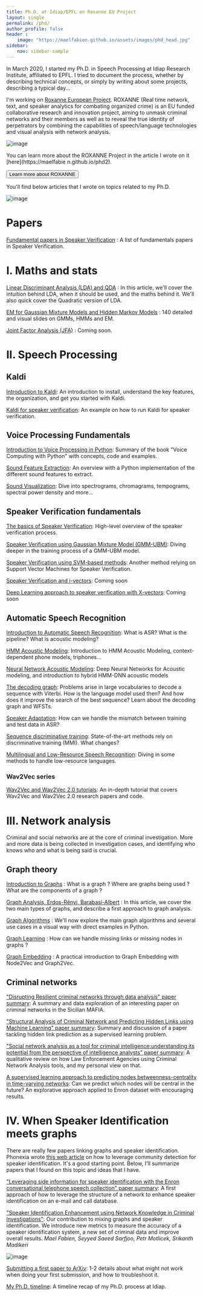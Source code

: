 ```yaml
---
title: Ph.D. at Idiap/EPFL on Roxanne EU Project
layout: single
permalink: /phd/
author_profile: false
header :
    image: "https://maelfabien.github.io/assets/images/phd_head.jpg"
sidebar:
    nav: sidebar-sample
---
```


In March 2020, I started my Ph.D. in Speech Processing at Idiap Research Institute, affiliated to EPFL. I tried to document the process, whether by describing technical concepts, or simply by writing about some projects, describing a typical day...

I'm working on [Roxanne European Project](https://roxanne-euproject.org/). ROXANNE (Real time network, text, and speaker analytics for combating organized crime) is an EU funded collaborative research and innovation project, aiming to unmask criminal networks and their members as well as to reveal the true identity of perpetrators by combining the capabilities of speech/language technologies and visual analysis with network analysis.

![image](https://maelfabien.github.io/assets/images/roxanne-framework.png)

You can learn more about the ROXANNE Project in the article I wrote on it [here](https://maelfabie
n.github.io/phd2).


<input action="action" class="button" type="button" value="Learn more about ROXANNE" onclick="window.location.href='https://maelfabien.github.io/phd2/'" />

You'll find below articles that I wrote on topics related to my Ph.D.

![image](https://maelfabien.github.io/assets/images/phd_tech.png)

# Papers

[Fundamental papers in Speaker Verification](https://maelfabien.github.io/signal/papers_speech) : A list of fundamentals papers in Speaker Verification.

# I. Maths and stats

[Linear Discriminant Analysis (LDA) and QDA](https://maelfabien.github.io/machinelearning/LDA/) : In this article, we'll cover the intuition behind LDA, when it should be used, and the maths behind it. We'll also quick cover the Quadratic version of LDA.

[EM for Gaussian Mixture Models and Hidden Markov Models](https://maelfabien.github.io/machinelearning/GMM/) : 140 detailed and visual slides on GMMs, HMMs and EM.

[Joint Factor Analysis (JFA)](https://maelfabien.github.io/machinelearning/JFA/) : Coming soon.

# II. Speech Processing

## Kaldi

[Introduction to Kaldi](https://maelfabien.github.io/signal/kaldi/): An introduction to install, understand the key features, the organization, and get you started with Kaldi.

[Kaldi for speaker verification](https://maelfabien.github.io/signal/kaldi2/): An example on how to run Kaldi for speaker verification.

## Voice Processing Fundamentals

[Introduction to Voice Processing in Python](https://maelfabien.github.io/machinelearning/Speech8/#): Summary of the book "Voice Computing with Python" with concepts, code and examples.

[Sound Feature Extraction](https://maelfabien.github.io/machinelearning/Speech9/#): An overview with a Python implementation of the different sound features to extract.

[Sound Visualization](https://maelfabien.github.io/machinelearning/Speech10/#): Dive into spectrograms, chromagrams, tempograms, spectral power density and more...

## Speaker Verification fundamentals

[The basics of Speaker Verification](https://maelfabien.github.io/machinelearning/basics_speech/): High-level overview of the speaker verification process.

[Speaker Verification using Gaussian Mixture Model (GMM-UBM)](https://maelfabien.github.io/machinelearning/Speech1/): Diving deeper in the training process of a GMM-UBM model.

[Speaker Verification using SVM-based methods](https://maelfabien.github.io/machinelearning/Speech2/#): Another method relying on Support Vector Machines for Speaker Verification.

[Speaker Verification and i-vectors](https://maelfabien.github.io/machinelearning/Speech3/#): Coming soon

[Deep Learning approach to speaker verification with X-vectors](https://maelfabien.github.io/machinelearning/Speech4/#): Coming soon

## Automatic Speech Recognition

[Introduction to Automatic Speech Recognition](https://maelfabien.github.io/machinelearning/speech_reco): What is ASR? What is the pipeline? What is acoustic modeling? 

[HMM Acoustic Modeling](https://maelfabien.github.io/machinelearning/speech_reco_1): Introduction to HMM Acoustic Modeling, context-dependent phone models, triphones...

[Neural Network Acoustic Modeling](https://maelfabien.github.io/machinelearning/speech_reco_2): Deep Neural Networks for Acoustic modeling, and introduction to hybrid HMM-DNN acoustic models

[The decoding graph](https://maelfabien.github.io/machinelearning/speech_reco_3): Problems arise in large vocabularies to decode a sequence with Viterbi. How is the language model used then? And how does it improve the search of the best sequence? Learn about the decoding graph and WFSTs.

[Speaker Adaptation](https://maelfabien.github.io/machinelearning/speech_reco_4): How can we handle the mismatch between training and test data in ASR?

[Sequence discriminative training](https://maelfabien.github.io/machinelearning/speech_reco_5): State-of-the-art methods rely on discriminative training (MMI). What changes?

[Multilingual and Low-Resource Speech Recognition](https://maelfabien.github.io/machinelearning/speech_reco_6): Diving in some methods to handle low-resource languages.

### Wav2Vec series

[Wav2Vec and Wav2Vec 2.0 tutorials](https://maelfabien.github.io/machinelearning/wav2vec): An in-depth tutorial that covers Wav2Vec and Wav2Vec 2.0 research papers and code.



# III. Network analysis

Criminal and social networks are at the core of criminal investigation. More and more data is being collected in investigation cases, and identifying who knows who and what is being said is crucial.

## Graph theory

[Introduction to Graphs](https://maelfabien.github.io/machinelearning/graph_1/) : What is a graph ? Where are graphs being used ? What are the components of a graph ?

[Graph Analysis, Erdos-Rényi, Barabasi-Albert](https://maelfabien.github.io/machinelearning/graph_2/) : In this article, we cover the two main types of graphs, and describe a first approach to graph analysis. 

[Graph Algorithms](https://maelfabien.github.io/machinelearning/graph_3/) : We'll now explore the main graph algorithms and several use cases in a visual way with direct examples in Python. 

[Graph Learning](https://maelfabien.github.io/machinelearning/graph_4/) : How can we handle missing links or missing nodes in graphs ? 

[Graph Embedding](https://maelfabien.github.io/machinelearning/graph_5/) : A practical introduction to Graph Embedding with Node2Vec and Graph2Vec.

## Criminal networks

["Disrupting Resilient criminal networks through data analysis" paper summary](https://maelfabien.github.io/machinelearning/sicilian/): A summary and data exploration of an interesting paper on criminal networks in the Sicilian MAFIA.

["Structural Analysis of Criminal Network and Predicting Hidden Links using Machine Learning" paper summary](https://maelfabien.github.io/machinelearning/mlnetwork/): Summary and discussion of a paper tackling hidden link prediction as a supervised learning problem.

["Social network analysis as a tool for criminal intelligence:understanding its potential from the perspective of intelligence analysts" paper summary](https://maelfabien.github.io/machinelearning/sn_crime/): A qualitative review on how Law Enforcement Agencies using Criminal Network Analysis tools, and my personal view on that.

[A supervised learning approach to predicting nodes betweenness-centrality in time-varying networks](https://maelfabien.github.io/machinelearning/node_pred/#): Can we predict which nodes will be central in the future? An explorative approach applied to Enron dataset with encouraging results.

# IV. When Speaker Identification meets graphs

There are really few papers linking graphs and speaker identification. Phonexia wrote [this web article](https://graphaware.com/analytics/2019/01/28/speaker-identification-meets-graphs.html) on how to leverage community detection for speaker identification. It's a good starting point. Below, I'll summarize papers that I found on this topic and ideas that I have.

["Leveraging side information for speaker identification with the Enron conversational telephone speech collection" paper summary](https://maelfabien.github.io/machinelearning/graphspeak/): A first approach of how to leverage the structure of a network to enhance speaker identification on an e-mail and call database.

["Speaker Identification Enhancement using Network Knowledge in Criminal Investigations"](https://maelfabien.github.io/assets/files/INTERSPEECH_2020_SID_Graph.pdf): Our contribution to mixing graphs and speaker identification. We introduce new metrics to measure the accuracy of a speaker identification system, a new set of criminal data and improve overall results. *Mael Fabien, Seyyed Saeed Sarfjoo, Petr Motlicek, Srikanth Madikeri*

![image](https://maelfabien.github.io/assets/images/phd_process.png)

[Submitting a first paper to ArXiv](https://maelfabien.github.io/phd/arxiv/): 1-2 details about what might not work when doing your first submission, and how to troubleshoot it.

[My Ph.D. timeline](https://maelfabien.github.io/phd/process/): A timeline recap of my Ph.D. process at Idiap.


<script type="text/javascript" src="//downloads.mailchimp.com/js/signup-forms/popup/unique-methods/embed.js" data-dojo-config="usePlainJson: true, isDebug: false"></script><script type="text/javascript">window.dojoRequire(["mojo/signup-forms/Loader"], function(L) { L.start({"baseUrl":"mc.us3.list-manage.com","uuid":"c76a8e2ec2bd989affb9a074f","lid":"4646542adb","uniqueMethods":true}) })</script>
